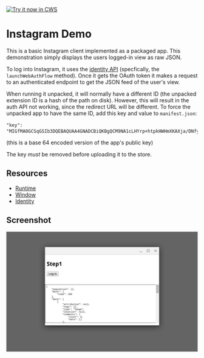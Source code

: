 <a target="_blank" href="https://chrome.google.com/webstore/detail/baaenjnmlaejajnalldcecpdafeggelb">![Try it now in CWS](https://raw.github.com/GoogleChrome/chrome-extensions-samples/master/apps/tryitnowbutton.png "Click here to install this sample from the Chrome Web Store")</a>


# Instagram Demo

This is a basic Instagram client implemented as a packaged app.  This demonstration simply displays the users logged-in view as raw JSON.

To log into Instagram, it uses the [identity API](http://developer.chrome.com/apps/identity.html) (specfically, the `launchWebAuthFlow` method). Once it gets the OAuth token it makes a request to an authenticated endpoint to get the JSON feed of the user's view.

When running it unpacked, it will normally have a different ID (the unpacked
extension ID is a hash of the path on disk). However, this will result in the
auth API not working, since the redirect URL will be different. To force the
unpacked app to have the same ID, add this key and value to `manifest.json`:

    "key": "MIGfMA0GCSqGSIb3DQEBAQUAA4GNADCBiQKBgQCM9NA1cLHYrp+htpkHWHmXKAXja/DNfyrSb2mkvfGRT/JVxbPDXJqeRXwhqwYpxgNxMxcD8skIqSy6zHWqtymzjqyFVbMg4ox7qyLC7dEMdx0TgstYjtC3KjEZNM7VM0gRlReJoQuSM/GSIGnAlUjP7Ahd1XF16JgZPICSoeFiTQIDAQAB",

(this is a base 64 encoded version of the app's public key)

The key *must* be removed before uploading it to the store.

## Resources

* [Runtime](http://developer.chrome.com/apps/app.runtime.html)
* [Window](http://developer.chrome.com/apps/app.window.html)
* [Identity](http://developer.chrome.com/apps/app.identity.html)


## Screenshot
![screenshot](/samples/instagram-auth/assets/screenshot_1280_800.png)
